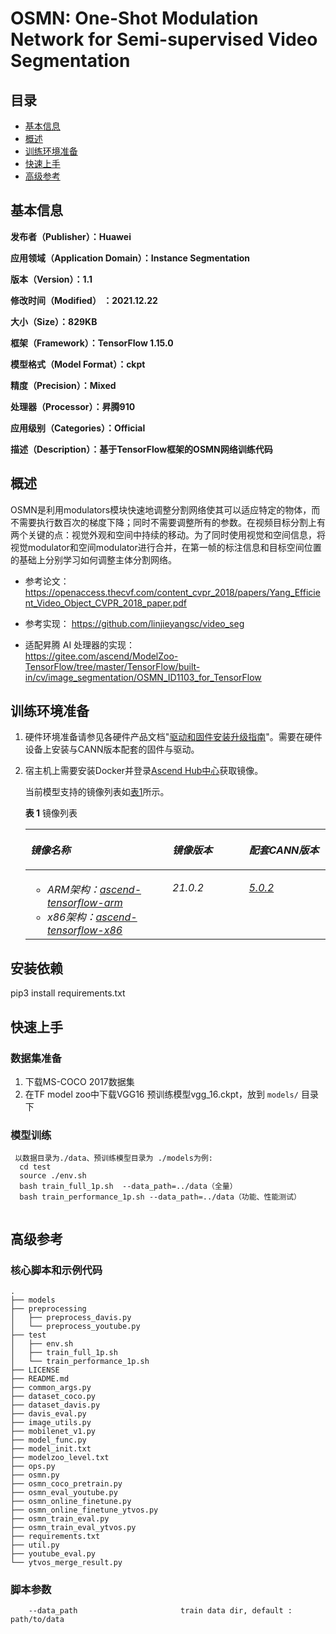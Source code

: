 # OSMN: One-Shot Modulation Network for Semi-supervised Video Segmentation

## 目录
* [基本信息](#基本信息)
* [概述](#概述)
* [训练环境准备](#训练环境准备)
* [快速上手](#快速上手)
* [高级参考](#高级参考)

## 基本信息

**发布者（Publisher）：Huawei**

**应用领域（Application Domain）：Instance Segmentation**

**版本（Version）：1.1**

**修改时间（Modified） ：2021.12.22**

**大小（Size）：829KB**

**框架（Framework）：TensorFlow 1.15.0**

**模型格式（Model Format）：ckpt**

**精度（Precision）：Mixed**

**处理器（Processor）：昇腾910**

**应用级别（Categories）：Official**

**描述（Description）：基于TensorFlow框架的OSMN网络训练代码**

## 概述

   OSMN是利用modulators模块快速地调整分割网络使其可以适应特定的物体，而不需要执行数百次的梯度下降；同时不需要调整所有的参数。在视频目标分割上有两个关键的点：视觉外观和空间中持续的移动。为了同时使用视觉和空间信息，将视觉modulator和空间modulator进行合并，在第一帧的标注信息和目标空间位置的基础上分别学习如何调整主体分割网络。

-   参考论文：
      https://openaccess.thecvf.com/content_cvpr_2018/papers/Yang_Efficient_Video_Object_CVPR_2018_paper.pdf

-   参考实现：
      https://github.com/linjieyangsc/video_seg
  
-   适配昇腾 AI 处理器的实现：    
      https://gitee.com/ascend/ModelZoo-TensorFlow/tree/master/TensorFlow/built-in/cv/image_segmentation/OSMN_ID1103_for_TensorFlow


## 训练环境准备
1.  硬件环境准备请参见各硬件产品文档"[驱动和固件安装升级指南]( https://support.huawei.com/enterprise/zh/category/ai-computing-platform-pid-1557196528909)"。需要在硬件设备上安装与CANN版本配套的固件与驱动。
2.  宿主机上需要安装Docker并登录[Ascend Hub中心](https://ascendhub.huawei.com/#/detail?name=ascend-tensorflow-arm)获取镜像。

    当前模型支持的镜像列表如[表1](#zh-cn_topic_0000001074498056_table1519011227314)所示。

    **表 1** 镜像列表

    <a name="zh-cn_topic_0000001074498056_table1519011227314"></a>
    <table><thead align="left"><tr id="zh-cn_topic_0000001074498056_row0190152218319"><th class="cellrowborder" valign="top" width="47.32%" id="mcps1.2.4.1.1"><p id="zh-cn_topic_0000001074498056_p1419132211315"><a name="zh-cn_topic_0000001074498056_p1419132211315"></a><a name="zh-cn_topic_0000001074498056_p1419132211315"></a><em id="i1522884921219"><a name="i1522884921219"></a><a name="i1522884921219"></a>镜像名称</em></p>
    </th>
    <th class="cellrowborder" valign="top" width="25.52%" id="mcps1.2.4.1.2"><p id="zh-cn_topic_0000001074498056_p75071327115313"><a name="zh-cn_topic_0000001074498056_p75071327115313"></a><a name="zh-cn_topic_0000001074498056_p75071327115313"></a><em id="i1522994919122"><a name="i1522994919122"></a><a name="i1522994919122"></a>镜像版本</em></p>
    </th>
    <th class="cellrowborder" valign="top" width="27.16%" id="mcps1.2.4.1.3"><p id="zh-cn_topic_0000001074498056_p1024411406234"><a name="zh-cn_topic_0000001074498056_p1024411406234"></a><a name="zh-cn_topic_0000001074498056_p1024411406234"></a><em id="i723012493123"><a name="i723012493123"></a><a name="i723012493123"></a>配套CANN版本</em></p>
    </th>
    </tr>
    </thead>
    <tbody><tr id="zh-cn_topic_0000001074498056_row71915221134"><td class="cellrowborder" valign="top" width="47.32%" headers="mcps1.2.4.1.1 "><a name="zh-cn_topic_0000001074498056_ul81691515131910"></a><a name="zh-cn_topic_0000001074498056_ul81691515131910"></a><ul id="zh-cn_topic_0000001074498056_ul81691515131910"><li><em id="i82326495129"><a name="i82326495129"></a><a name="i82326495129"></a>ARM架构：<a href="https://ascend.huawei.com/ascendhub/#/detail?name=ascend-tensorflow-arm" target="_blank" rel="noopener noreferrer">ascend-tensorflow-arm</a></em></li><li><em id="i18233184918125"><a name="i18233184918125"></a><a name="i18233184918125"></a>x86架构：<a href="https://ascend.huawei.com/ascendhub/#/detail?name=ascend-tensorflow-x86" target="_blank" rel="noopener noreferrer">ascend-tensorflow-x86</a></em></li></ul>
    </td>
    <td class="cellrowborder" valign="top" width="25.52%" headers="mcps1.2.4.1.2 "><p id="zh-cn_topic_0000001074498056_p1450714271532"><a name="zh-cn_topic_0000001074498056_p1450714271532"></a><a name="zh-cn_topic_0000001074498056_p1450714271532"></a><em id="i72359495125"><a name="i72359495125"></a><a name="i72359495125"></a>21.0.2</em></p>
    </td>
    <td class="cellrowborder" valign="top" width="27.16%" headers="mcps1.2.4.1.3 "><p id="zh-cn_topic_0000001074498056_p18244640152312"><a name="zh-cn_topic_0000001074498056_p18244640152312"></a><a name="zh-cn_topic_0000001074498056_p18244640152312"></a><em id="i162363492129"><a name="i162363492129"></a><a name="i162363492129"></a><a href="https://support.huawei.com/enterprise/zh/ascend-computing/cann-pid-251168373/software" target="_blank" rel="noopener noreferrer">5.0.2</a></em></p>
    </td>
    </tr>
    </tbody>
    </table>

## 安装依赖
pip3 install requirements.txt

## 快速上手

### 数据集准备<a name="section361114841316"></a>
1. 下载MS-COCO 2017数据集
2. 在TF model zoo中下载VGG16 预训练模型vgg_16.ckpt，放到 `models/` 目录下

### 模型训练<a name="section715881518135"></a>
```
 以数据目录为./data、预训练模型目录为 ./models为例:
  cd test
  source ./env.sh
  bash train_full_1p.sh  --data_path=../data（全量）
  bash train_performance_1p.sh --data_path=../data（功能、性能测试）
 
```


## 高级参考

### 核心脚本和示例代码

```
.
├── models	
├── preprocessing
│   ├── preprocess_davis.py
│   └── preprocess_youtube.py
├── test
│   ├── env.sh
│   ├── train_full_1p.sh	
│   └── train_performance_1p.sh 
├── LICENSE
├── README.md
├── common_args.py
├── dataset_coco.py
├── dataset_davis.py
├── davis_eval.py
├── image_utils.py
├── mobilenet_v1.py
├── model_func.py
├── model_init.txt
├── modelzoo_level.txt
├── ops.py
├── osmn.py
├── osmn_coco_pretrain.py
├── osmn_eval_youtube.py
├── osmn_online_finetune.py
├── osmn_online_finetune_ytvos.py
├── osmn_train_eval.py
├── osmn_train_eval_ytvos.py
├── requirements.txt
├── util.py
├── youtube_eval.py						
└── ytvos_merge_result.py

```

### 脚本参数<a name="section6669162441511"></a>

```
    --data_path                       train data dir, default : path/to/data

```




